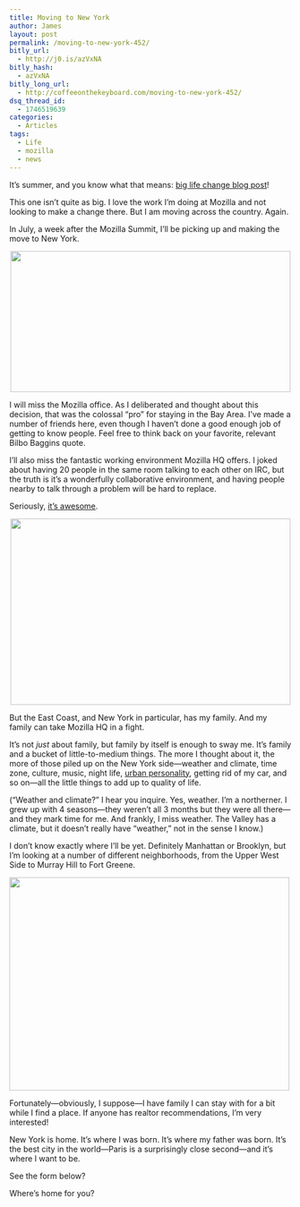 ```yaml
---
title: Moving to New York
author: James
layout: post
permalink: /moving-to-new-york-452/
bitly_url:
  - http://j0.is/azVxNA
bitly_hash:
  - azVxNA
bitly_long_url:
  - http://coffeeonthekeyboard.com/moving-to-new-york-452/
dsq_thread_id:
  - 1746519639
categories:
  - Articles
tags:
  - Life
  - mozilla
  - news
---
```

It&#8217;s summer, and you know what that means: [big life change blog post][1]!

This one isn&#8217;t quite as big. I love the work I&#8217;m doing at Mozilla and not looking to make a change there. But I am moving across the country. Again.

In July, a week after the Mozilla Summit, I&#8217;ll be picking up and making the move to New York.

<p style="text-align: center;">
  <a href="http://www.flickr.com/photos/werkunz/3496250346/"><img class="aligncenter" title="Grand Central" src="http://farm4.static.flickr.com/3397/3496250346_6fd6f0a056.jpg" alt="" width="500" height="252" /></a>
</p>

I will miss the Mozilla office. As I deliberated and thought about this decision, that was the colossal &#8220;pro&#8221; for staying in the Bay Area. I&#8217;ve made a number of friends here, even though I haven&#8217;t done a good enough job of getting to know people. Feel free to think back on your favorite, relevant Bilbo Baggins quote.

I&#8217;ll also miss the fantastic working environment Mozilla HQ offers. I joked about having 20 people in the same room talking to each other on IRC, but the truth is it&#8217;s a wonderfully collaborative environment, and having people nearby to talk through a problem will be hard to replace.

Seriously, [it&#8217;s awesome][2].

<p style="text-align: center;">
  <a href="http://www.flickr.com/photos/fergusonphotography/3056953388/"><img class="aligncenter" title="Manhattan" src="http://farm4.static.flickr.com/3165/3056953388_4512c89d0a.jpg" alt="" width="500" height="333" /></a>
</p>

But the East Coast, and New York in particular, has my family. And my family can take Mozilla HQ in a fight.

It&#8217;s not *just* about family, but family by itself is enough to sway me. It&#8217;s family and a bucket of little-to-medium things. The more I thought about it, the more of those piled up on the New York side—weather and climate, time zone, culture, music, night life, [urban personality][3], getting rid of my car, and so on—all the little things to add up to quality of life.

(&#8220;Weather and climate?&#8221; I hear you inquire. Yes, weather. I&#8217;m a northerner. I grew up with 4 seasons—they weren&#8217;t all 3 months but they were all there—and they mark time for me. And frankly, I miss weather. The Valley has a climate, but it doesn&#8217;t really have &#8220;weather,&#8221; not in the sense I know.)

I don&#8217;t know exactly where I&#8217;ll be yet. Definitely Manhattan or Brooklyn, but I&#8217;m looking at a number of different neighborhoods, from the Upper West Side to Murray Hill to Fort Greene.

[<img class="aligncenter" title="Lion and Quote" src="http://farm3.static.flickr.com/2155/1526148499_686ffacbe4.jpg" alt="" width="500" height="381" />][4]

Fortunately—obviously, I suppose—I have family I can stay with for a bit while I find a place. If anyone has realtor recommendations, I&#8217;m very interested!

New York is home. It&#8217;s where I was born. It&#8217;s where my father was born. It&#8217;s the best city in the world—Paris is a surprisingly close second—and it&#8217;s where I want to be.

See the form below?

Where&#8217;s home for you?

 [1]: http://coffeeonthekeyboard.com/my-new-job-257/
 [2]: http://www.mozilla.com/about/careers.html
 [3]: http://neilgaiman.com/p/Cool_Stuff/Essays/Essays_By_Neil/SIMCITY
 [4]: http://www.flickr.com/photos/ktylerconk/1526148499/